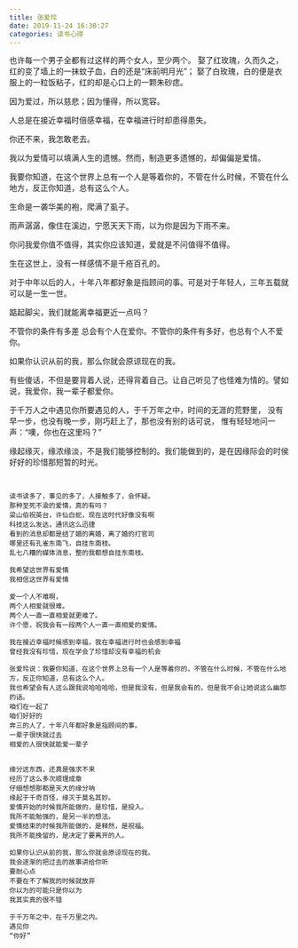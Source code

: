 ```yaml
---
title: 张爱玲
date: 2019-11-24 16:30:27
categories: 读书心得
---
```


也许每一个男子全都有过这样的两个女人，至少两个。
娶了红玫瑰，久而久之，红的变了墙上的一抹蚊子血，白的还是“床前明月光”；
娶了白玫瑰，白的便是衣服上的一粒饭粘子，红的却是心口上的一颗朱砂痣。

<!-- 我心口有朱砂痣，我床头有白月光 得不到的永远在搔动 真的是他妈的操蛋-->

因为爱过，所以慈悲；因为懂得，所以宽容。

人总是在接近幸福时倍感幸福，在幸福进行时却患得患失。

你还不来，我怎敢老去。

我以为爱情可以填满人生的遗憾。然而，制造更多遗憾的，却偏偏是爱情。

我要你知道，在这个世界上总有一个人是等着你的，不管在什么时候，不管在什么地方，反正你知道，总有这么个人。

生命是一袭华美的袍，爬满了虱子。

雨声潺潺，像住在溪边，宁愿天天下雨，以为你是因为下雨不来。

你问我爱你值不值得，其实你应该知道，爱就是不问值得不值得。

生在这世上，没有一样感情不是千疮百孔的。

对于中年以后的人，十年八年都好象是指顾间的事。可是对于年轻人，三年五载就可以是一生一世。

踮起脚尖，我们就能离幸福更近一点吗？

不管你的条件有多差 总会有个人在爱你。不管你的条件有多好，也总有个人不爱你。

如果你认识从前的我，那么你就会原谅现在的我。

有些傻话，不但是要背着人说，还得背着自己。让自己听见了也怪难为情的。譬如说，我爱你，我一辈子都爱你。

于千万人之中遇见你所要遇见的人，于千万年之中，时间的无涯的荒野里，
没有早一步，也没有晚一步，刚巧赶上了，那也没有别的话可说，
惟有轻轻地问一声：“噢，你也在这里吗？”

缘起缘灭，缘浓缘淡，不是我们能够控制的。我们能做到的，是在因缘际会的时侯好好的珍惜那短暂的时光。

```


读书读多了，事见的多了，人接触多了，会怀疑。
那种至死不渝的爱情，真的有吗？
梁山伯祝英台，许仙白蛇，现在这时代好像没有啊
科技这么发达，通讯这么迅捷
看到的消息却都是结了婚的离婚，离了婚的打官司
哪里还有孔雀东南飞，自挂东南枝。
乱七八糟的媒体消息，整的我都想自挂东南枝。

我希望这世界有爱情
我相信这世界有爱情

爱一个人不难啊，
两个人相爱就很难。
两个人一直一直相爱就更难了。
许个愿，祝我会有一段两个人一直一直相爱的爱情。

我在接近幸福时候感到幸福，我在幸福进行时也会感到幸福
曾经我没有珍惜，现在学会了珍惜却没有幸福的机会

张爱玲说：我要你知道，在这个世界上总有一个人是等着你的，不管在什么时候，不管在什么地方，反正你知道，总有这么个人。
我也希望会有人这么跟我说哈哈哈哈，但是我没有，但是我会有的，但是我不会让她说这么幽怨的话。
咱们在一起了
咱们好好的
奔三的人了，十年八年都好象是指顾间的事。
一辈子很快就过去
相爱的人很快就能爱一辈子


缘分这东西，还真是强求不来
经历了这么多次顺理成章
仔细想想那都是天大的缘分呐
缘起于千奇百怪，缘灭于莫名其妙。
爱情开始的时候我所能做的，是珍惜，是投入。
我所不能勉强的，是另一半的想法。
爱情结束的时候我所能做的，是释然，是祝福。
我所不能挽留的，是决定了要离开的人。

如果你认识从前的我，那么你就会原谅现在的我。
我会逐渐的把过去的故事讲给你听
要耐心点
不要在不了解我的时候就放弃
你以为的可能只是你以为
我其实真的很不错

于千万年之中，在千万里之内。
遇见你
“你好”



```
